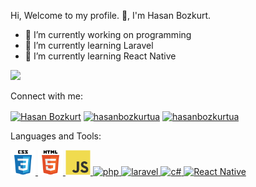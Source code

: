 Hi, Welcome to my profile. 👋, I'm Hasan Bozkurt.


- 🔭 I’m currently working on programming
- 🌱 I’m currently learning Laravel
- 🌱 I’m currently learning React Native

<a href="#">![](https://komarev.com/ghpvc/?username=hasanbozkurt)</a>

Connect with me:
<p align="left" dir="auto">
<a href="https://www.linkedin.com/in/hasanbozkurtua/" rel="nofollow"><img align="center" src="https://raw.githubusercontent.com/rahuldkjain/github-profile-readme-generator/master/src/images/icons/Social/linked-in-alt.svg" alt="Hasan Bozkurt" height="30" width="40" style="max-width: 100%;"></a>
<a href="https://twitter.com/hasanbozkurtua" rel="nofollow"><img align="center" src="https://raw.githubusercontent.com/rahuldkjain/github-profile-readme-generator/master/src/images/icons/Social/twitter.svg" alt="hasanbozkurtua" height="30" width="40" style="max-width: 100%;"></a>
<a href="https://instagram.com/hasanbozkurtua" rel="nofollow"><img align="center" src="https://raw.githubusercontent.com/rahuldkjain/github-profile-readme-generator/master/src/images/icons/Social/instagram.svg" alt="hasanbozkurtua" height="30" width="40" style="max-width: 100%;"></a>
</p>

Languages and Tools:
<p align="left" dir="auto"> <a href="https://www.w3schools.com/css/" rel="nofollow"> <img src="https://raw.githubusercontent.com/devicons/devicon/master/icons/css3/css3-original-wordmark.svg" alt="css3" width="40" height="40" style="max-width: 100%;"> </a> <a href="https://www.w3.org/html/" rel="nofollow"> <img src="https://raw.githubusercontent.com/devicons/devicon/master/icons/html5/html5-original-wordmark.svg" alt="html5" width="40" height="40" style="max-width: 100%;"> </a> <a href="https://developer.mozilla.org/en-US/docs/Web/JavaScript" rel="nofollow"> <img src="https://raw.githubusercontent.com/devicons/devicon/master/icons/javascript/javascript-original.svg" alt="javascript" width="40" height="40" style="max-width: 100%;"> </a>
<a href="https://www.php.net/images/logos/new-php-logo.svg" rel="nofollow"> <img src="https://www.php.net/images/logos/new-php-logo.svg" alt="php" width="40" height="40" style="max-width: 100%;"> </a>
<a href="https://laravel.com/img/logomark.min.svg" rel="nofollow"> <img src="https://laravel.com/img/logomark.min.svg" alt="laravel" width="40" height="40" style="max-width: 100%;"> </a>
<a href="https://seeklogo.com/images/C/c-sharp-c-logo-02F17714BA-seeklogo.com.png" rel="nofollow"> <img src="https://seeklogo.com/images/C/c-sharp-c-logo-02F17714BA-seeklogo.com.png" alt="c#" width="40" height="40" style="max-width: 100%;"> </a>
<a href="[https://seeklogo.com/images/C/c-sharp-c-logo-02F17714BA-seeklogo.com.png](https://w7.pngwing.com/pngs/79/518/png-transparent-js-react-js-logo-react-react-native-logos-icon-thumbnail.png)" rel="nofollow"> <img src="[https://seeklogo.com/images/C/c-sharp-c-logo-02F17714BA-seeklogo.com.png](https://w7.pngwing.com/pngs/79/518/png-transparent-js-react-js-logo-react-react-native-logos-icon-thumbnail.png)" alt="React Native" width="40" height="40" style="max-width: 100%;"> </a>
</p>


